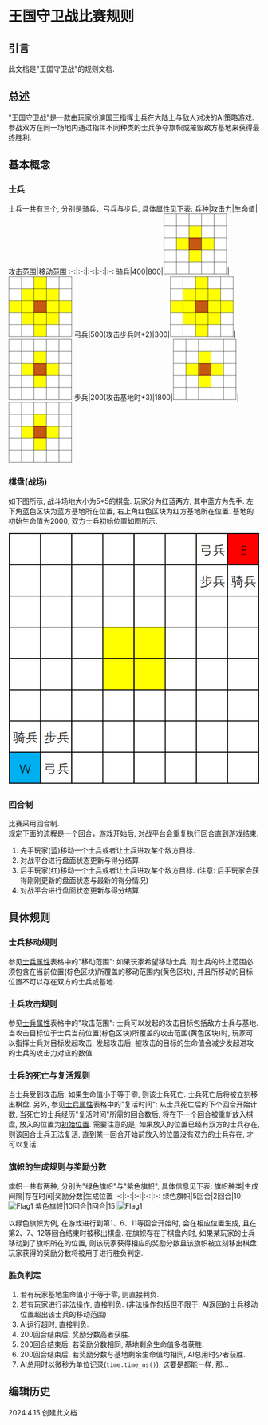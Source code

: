 # 王国守卫战比赛规则

## 引言

此文档是"王国守卫战"的规则文档.

## 总述

"王国守卫战"是一款由玩家扮演国王指挥士兵在大陆上与敌人对决的AI策略游戏.
参战双方在同一场地内通过指挥不同种类的士兵争夺旗帜或摧毁敌方基地来获得最终胜利.

## 基本概念

### 士兵

士兵一共有三个, 分别是骑兵、弓兵与步兵, 具体属性见下表:
兵种|攻击力|生命值|攻击范围|移动范围
:-:|:-:|:-:|:-:|:-:
骑兵|400|800|![Range1](./pictures/Range1.png)|![Range2](./pictures/Range2.png)
弓兵|500(攻击步兵时\*2)|300|![Range2](./pictures/Range2.png)|![Range1](./pictures/Range1.png)
步兵|200(攻击基地时\*3)|1800|![Range1](./pictures/Range1.png)|![Range1](./pictures/Range1.png)

### 棋盘(战场)

如下图所示, 战斗场地大小为5\*5的棋盘. 玩家分为红蓝两方, 其中蓝方为先手. 左下角蓝色区块为蓝方基地所在位置, 右上角红色区块为红方基地所在位置. 基地的初始生命值为2000, 双方士兵初始位置如图所示.

![Board](./pictures/Board.png)

### 回合制

比赛采用回合制.  
规定下面的流程是一个回合，游戏开始后, 对战平台会重复执行回合直到游戏结束.  

   1. 先手玩家(蓝)移动一个士兵或者让士兵进攻某个敌方目标.
   2. 对战平台进行盘面状态更新与得分结算.
   3. 后手玩家(红)移动一个士兵或者让士兵进攻某个敌方目标. (注意: 后手玩家会获得刚刚更新的盘面状态与最新的得分情况)
   4. 对战平台进行盘面状态更新与得分结算.

## 具体规则

### 士兵移动规则

参见[士兵属性](#士兵)表格中的"移动范围": 如果玩家希望移动士兵, 则士兵的终止范围必须包含在当前位置(棕色区块)所覆盖的移动范围内(黄色区块), 并且所移动的目标位置不可以存在双方的士兵或基地.

### 士兵攻击规则

参见[士兵属性](#士兵)表格中的"攻击范围": 士兵可以发起的攻击目标包括敌方士兵与基地. 当攻击目标位于士兵当前位置(棕色区块)所覆盖的攻击范围(黄色区块)时, 玩家可以指挥士兵对目标发起攻击, 发起攻击后, 被攻击的目标的生命值会减少发起进攻的士兵的攻击力对应的数值.

### 士兵的死亡与复活规则

当士兵受到攻击后, 如果生命值小于等于零, 则该士兵死亡. 士兵死亡后将被立刻移出棋盘. 另外, 参见[士兵属性](#士兵)表格中的"复活时间": 从士兵死亡后的下个回合开始计数, 当死亡的士兵经历"复活时间"所需的回合数后, 将在下一个回合被重新放入棋盘, 放入的位置为[初始位置](#棋盘战场). 需要注意的是, 如果放入的位置已经有双方的士兵存在, 则该回合士兵无法复活, 直到某一回合开始前放入的位置没有双方的士兵存在, 才可以复活.

### 旗帜的生成规则与奖励分数

旗帜一共有两种, 分别为"绿色旗帜"与"紫色旗帜", 具体信息见下表:
旗帜种类|生成间隔|存在时间|奖励分数|生成位置
:-:|:-:|:-:|:-:|:-:
绿色旗帜|5回合|2回合|10|![Flag1](./pictures/Flag1.png)
紫色旗帜|10回合|1回合|15|![Flag1](./pictures/Flag2.png)

以绿色旗帜为例, 在游戏进行到第1、6、11等回合开始时, 会在相应位置生成, 且在第2、7、12等回合结束时被移出棋盘. 在旗帜存在于棋盘内时, 如果某玩家的士兵移动到了旗帜所在的位置, 则该玩家获得相应的奖励分数且该旗帜被立刻移出棋盘. 玩家获得的奖励分数将被用于进行胜负判定.

### 胜负判定

   1. 若有玩家基地生命值小于等于零, 则直接判负.
   2. 若有玩家进行非法操作, 直接判负. (非法操作包括但不限于: AI返回的士兵移动位置超出该士兵的移动范围)
   3. AI运行超时, 直接判负.
   4. 200回合结束后, 奖励分数高者获胜.
   5. 200回合结束后, 若奖励分数相同, 基地剩余生命值多者获胜.
   6. 200回合结束后, 若奖励分数与基地剩余生命值均相同, AI总用时少者获胜.
   7. AI总用时以微秒为单位记录(`time.time_ns()`), 这要是都能一样, 那...

## 编辑历史

2024.4.15 创建此文档
